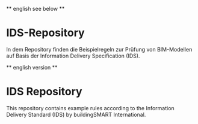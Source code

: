 ** english see below ** 

# IDS-Repository

In dem Repository finden die Beispielregeln zur Prüfung von BIM-Modellen auf Basis der Information Delivery Specification (IDS).


** english  version **
# IDS Repository
This repository contains example rules according to the Information Delivery Standard (IDS) by buildingSMART International. 
